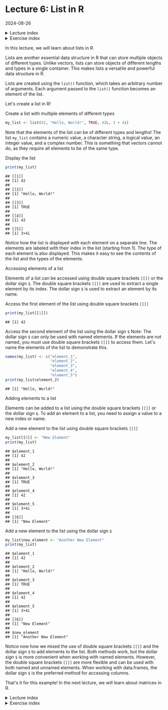 # Lecture 6: List in R
2024-08-26

<!--html_preserve--><details>
  <summary>Lecture index</summary>

- [Lecture 1: Introduction to R](/lectures/lecture_01/lecture_01.md)
- [Lecture 2: Objects, Data Types, and Variables in R](/lectures/lecture_02/lecture_02.md)
- [Lecture 3: Arithmetic Operations in R](/lectures/lecture_03/lecture_03.md)
- [Lecture 4: Comparison and Logical Operators in R](/lectures/lecture_04/lecture_04.md)
- [Lecture 5: Vectors in R](/lectures/lecture_05/lecture_05.md)
- [Lecture 6: List in R](/lectures/lecture_06/lecture_06.md)
- [Lecture 7: Matrices in R](/lectures/lecture_07/lecture_07.md)
- [Lecture 8: Data Frames in R](/lectures/lecture_08/lecture_08.md)
- [Lecture 9: Functions in R](/lectures/lecture_09/lecture_09.md)
- [Lecture 10: Indexing using Logical Vectors in R](/lectures/lecture_10/lecture_10.md)
- [Lecture 11: Factors in R](/lectures/lecture_11/lecture_11.md)
- [Lecture 12: Control Structures in R](/lectures/lecture_12/lecture_12.md)
- [Lecture 13: A real-world example of using R for data analysis](/lectures/lecture_13/lecture_13.md)

</details><!--/html_preserve--><!--html_preserve--><details>
  <summary>Exercise index</summary>

  - [Exercise 1: Introduction to R](/exercises/exercise_01/exercise_01.md)
  - [Exercise 1 Solutions: Introduction to R](/exercises/exercise_01/exercise_01_solutions.md)
  - [Exercise 2: Objects, Data Types, and Variables in R](/exercises/exercise_02/exercise_02.md)
  - [Exercise 2 Solutions: Objects, Data Types, and Variables in R](/exercises/exercise_02/exercise_02_solutions.md)
  - [Exercise 3: Arithmetic Operations in R](/exercises/exercise_03/exercise_03.md)
  - [Exercise 3 Solutions: Arithmetic Operations in R](/exercises/exercise_03/exercise_03_solutions.md)
  - [Exercise 4: Comparison and Logical Operators in R](/exercises/exercise_04/exercise_04.md)
  - [Exercise 4 Solutions: Comparison and Logical Operators in R](/exercises/exercise_04/exercise_04_solutions.md)
  - [Exercise 5: Vectors in R](/exercises/exercise_05/exercise_05.md)
  - [Exercise 5 Solutions: Vectors in R](/exercises/exercise_05/exercise_05_solutions.md)
  - [Exercise 6: List in R](/exercises/exercise_06/exercise_06.md)
  - [Exercise 6 Solutions: List in R](/exercises/exercise_06/exercise_06_solutions.md)
  - [Exercise 7: Matrices in R](/exercises/exercise_07/exercise_07.md)
  - [Exercise 7 Solutions: Matrices in R](/exercises/exercise_07/exercise_07_solutions.md)
  - [Exercise 8: Data Frames in R](/exercises/exercise_08/exercise_08.md)
  - [Exercise 8 Solutions: Data Frames in R](/exercises/exercise_08/exercise_08_solutions.md)
  - [Exercise 9: Functions in R](/exercises/exercise_09/exercise_09.md)
  - [Exercise 9 Solutions: Functions in R](/exercises/exercise_09/exercise_09_solutions.md)
  - [Exercise 10: Indexing using Logical Vectors in R](/exercises/exercise_10/exercise_10.md)
  - [Exercise 10 Solutions: Indexing using Logical Vectors in R](/exercises/exercise_10/exercise_10_solutions.md)
  - [Exercise 11: Factors in R](/exercises/exercise_11/exercise_11.md)
  - [Exercise 11 Solutions: Factors in R](/exercises/exercise_11/exercise_11_solutions.md)
  - [Exercise 12: Control Structures in R](/exercises/exercise_12/exercise_12.md)
  - [Exercise 12 Solutions: Control Structures in R](/exercises/exercise_12/exercise_12_solutions.md)
  - [Exercise 13: A real-world example of using R for data analysis](/exercises/exercise_13/exercise_13.md)
  - [Exercise 13 Solutions: A real-world example of using R for data
  analysis](/exercises/exercise_13/exercise_13_solutions.md)

</details><!--/html_preserve-->


In this lecture, we will learn about lists in R.

Lists are another essential data structure in R that can store multiple
objects of different types. Unlike vectors, lists can store objects of
different lengths and types in a single container. This makes lists a
versatile and powerful data structure in R.

Lists are created using the `list()` function, which takes an arbitrary
number of arguments. Each argument passed to the `list()` function becomes an
element of the list.

Let's create a list in R!

Create a list with multiple elements of different types


``` r
my_list <- list(42, "Hello, World!", TRUE, 42L, 3 + 4i)
```

Note that the elements of the list can be of different types and lengths! The
list `my_list` contains a numeric value, a character string, a logical value,
an integer value, and a complex number. This is something that vectors cannot
do, as they require all elements to be of the same type.

Display the list


``` r
print(my_list)
```

```
## [[1]]
## [1] 42
## 
## [[2]]
## [1] "Hello, World!"
## 
## [[3]]
## [1] TRUE
## 
## [[4]]
## [1] 42
## 
## [[5]]
## [1] 3+4i
```

Notice how the list is displayed with each element on a separate line. The
elements are labeled with their index in the list (starting from 1). The type
of each element is also displayed. This makes it easy to see the contents of
the list and the types of the elements.

Accessing elements of a list

Elements of a list can be accessed using double square brackets `[[]]` or the
dollar sign `$`. The double square brackets `[[]]` are used to extract a
single element by its index. The dollar sign `$` is used to extract an
element by its name.

Access the first element of the list using double square brackets `[[]]`


``` r
print(my_list[[1]])
```

```
## [1] 42
```

Access the second element of the list using the dollar sign `$` Note: The
dollar sign `$` can only be used with named elements. If the elements are not
named, you must use double square brackets `[[]]` to access them. Let's name
the elements of the list to demonstrate this.


``` r
names(my_list) <- c("element_1",
                    "element_2",
                    "element_3",
                    "element_4",
                    "element_5")
print(my_list$element_2)
```

```
## [1] "Hello, World!"
```

Adding elements to a list

Elements can be added to a list using the double square brackets `[[]]` or
the dollar sign `$`. To add an element to a list, you need to assign a value
to a new index or name.

Add a new element to the list using double square brackets `[[]]`


``` r
my_list[[6]] <- "New Element"
print(my_list)
```

```
## $element_1
## [1] 42
## 
## $element_2
## [1] "Hello, World!"
## 
## $element_3
## [1] TRUE
## 
## $element_4
## [1] 42
## 
## $element_5
## [1] 3+4i
## 
## [[6]]
## [1] "New Element"
```

Add a new element to the list using the dollar sign `$`


``` r
my_list$new_element <- "Another New Element"
print(my_list)
```

```
## $element_1
## [1] 42
## 
## $element_2
## [1] "Hello, World!"
## 
## $element_3
## [1] TRUE
## 
## $element_4
## [1] 42
## 
## $element_5
## [1] 3+4i
## 
## [[6]]
## [1] "New Element"
## 
## $new_element
## [1] "Another New Element"
```

Notice now how we mixed the use of double square brackets `[[]]` and the
dollar sign `$` to add elements to the list. Both methods work, but the
dollar sign `$` is more convenient when working with named elements. However,
the double square brackets `[[]]` are more flexible and can be used with both
named and unnamed elements. When working with data.frames, the dollar sign
`$` is the preferred method for accessing columns.

That's it for this example! In the next lecture, we will learn about matrices
in R.


<!--html_preserve--><details>
  <summary>Lecture index</summary>

- [Lecture 1: Introduction to R](/lectures/lecture_01/lecture_01.md)
- [Lecture 2: Objects, Data Types, and Variables in R](/lectures/lecture_02/lecture_02.md)
- [Lecture 3: Arithmetic Operations in R](/lectures/lecture_03/lecture_03.md)
- [Lecture 4: Comparison and Logical Operators in R](/lectures/lecture_04/lecture_04.md)
- [Lecture 5: Vectors in R](/lectures/lecture_05/lecture_05.md)
- [Lecture 6: List in R](/lectures/lecture_06/lecture_06.md)
- [Lecture 7: Matrices in R](/lectures/lecture_07/lecture_07.md)
- [Lecture 8: Data Frames in R](/lectures/lecture_08/lecture_08.md)
- [Lecture 9: Functions in R](/lectures/lecture_09/lecture_09.md)
- [Lecture 10: Indexing using Logical Vectors in R](/lectures/lecture_10/lecture_10.md)
- [Lecture 11: Factors in R](/lectures/lecture_11/lecture_11.md)
- [Lecture 12: Control Structures in R](/lectures/lecture_12/lecture_12.md)
- [Lecture 13: A real-world example of using R for data analysis](/lectures/lecture_13/lecture_13.md)

</details><!--/html_preserve--><!--html_preserve--><details>
  <summary>Exercise index</summary>

  - [Exercise 1: Introduction to R](/exercises/exercise_01/exercise_01.md)
  - [Exercise 1 Solutions: Introduction to R](/exercises/exercise_01/exercise_01_solutions.md)
  - [Exercise 2: Objects, Data Types, and Variables in R](/exercises/exercise_02/exercise_02.md)
  - [Exercise 2 Solutions: Objects, Data Types, and Variables in R](/exercises/exercise_02/exercise_02_solutions.md)
  - [Exercise 3: Arithmetic Operations in R](/exercises/exercise_03/exercise_03.md)
  - [Exercise 3 Solutions: Arithmetic Operations in R](/exercises/exercise_03/exercise_03_solutions.md)
  - [Exercise 4: Comparison and Logical Operators in R](/exercises/exercise_04/exercise_04.md)
  - [Exercise 4 Solutions: Comparison and Logical Operators in R](/exercises/exercise_04/exercise_04_solutions.md)
  - [Exercise 5: Vectors in R](/exercises/exercise_05/exercise_05.md)
  - [Exercise 5 Solutions: Vectors in R](/exercises/exercise_05/exercise_05_solutions.md)
  - [Exercise 6: List in R](/exercises/exercise_06/exercise_06.md)
  - [Exercise 6 Solutions: List in R](/exercises/exercise_06/exercise_06_solutions.md)
  - [Exercise 7: Matrices in R](/exercises/exercise_07/exercise_07.md)
  - [Exercise 7 Solutions: Matrices in R](/exercises/exercise_07/exercise_07_solutions.md)
  - [Exercise 8: Data Frames in R](/exercises/exercise_08/exercise_08.md)
  - [Exercise 8 Solutions: Data Frames in R](/exercises/exercise_08/exercise_08_solutions.md)
  - [Exercise 9: Functions in R](/exercises/exercise_09/exercise_09.md)
  - [Exercise 9 Solutions: Functions in R](/exercises/exercise_09/exercise_09_solutions.md)
  - [Exercise 10: Indexing using Logical Vectors in R](/exercises/exercise_10/exercise_10.md)
  - [Exercise 10 Solutions: Indexing using Logical Vectors in R](/exercises/exercise_10/exercise_10_solutions.md)
  - [Exercise 11: Factors in R](/exercises/exercise_11/exercise_11.md)
  - [Exercise 11 Solutions: Factors in R](/exercises/exercise_11/exercise_11_solutions.md)
  - [Exercise 12: Control Structures in R](/exercises/exercise_12/exercise_12.md)
  - [Exercise 12 Solutions: Control Structures in R](/exercises/exercise_12/exercise_12_solutions.md)
  - [Exercise 13: A real-world example of using R for data analysis](/exercises/exercise_13/exercise_13.md)
  - [Exercise 13 Solutions: A real-world example of using R for data
  analysis](/exercises/exercise_13/exercise_13_solutions.md)

</details><!--/html_preserve-->

